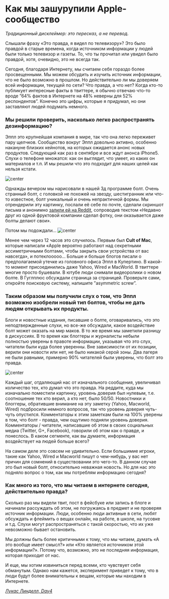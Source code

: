 # Как мы зашурупили Apple-сообщество

*Традиционный дисклеймер: это пересказ, а не перевод.*

Слышали фразу «Это правда, я видел по телевизору»? Это было правдой в старые времена, когда источником информации у людей были только телевизор и газеты. То, что ты прочитал или увидел было правдой, хотя, очевидно, это не всегда так.

Сегодня, благодаря Интернету, мы считаем себя гораздо более просвещенными. Мы можем обсудить и изучить источник информации, что не было возможно в прошлом. Но действительно ли мы доверяем всей информации, текущей по сети? Что правда, а что нет? Когда кто-то публикует интересные факты в твиттере, я обычно отвечаю что-то вроде ”64% фактов в Интернете на 48% неверны для 52% респондентов”. Конечно это цифры, которые я придумал, но они заставляют людей подумать немного.

### Мы решили проверить, насколько легко распространять дезинформацию?

Эппл это крупнейшая компания в мире, так что она легко переживет пару щелчков. Сообщество вокруг Эппл довольно активно, особенно накануне близких кейнотов, на которых ожидается анонс новых продуктов. Следующий как раз в сентябре и все ждут анонса iPhone5. Слухи о телефоне множатся: как он выглядит, что умеет, из каких он материалов и т.п. И мы решили что это подходит для наших целей как нельзя кстати.

![center](http://day4.se/wp-content/uploads/2012/08/Screen-Shot-2012-08-13-at-08.28.47-1-300x188.png)

Однажды вечером мы нарисовали в нашей 3д программе болт. Очень странный болт, с головкой не похожей на звезду, шестигранник или что-то известное, болт уникальный и очень непрактичной формы. Мы отрендерили эту картинку, послали её себе по почте, сделали скриншот письма и анонимно [залили ей на Reddit](http://www.reddit.com/r/apple/comments/xvnvo/a_friend_took_a_photo_a_while_ago_at_that_fruit/), сопроводив текстом «Недавно друг из одной фруктовой компании сделал фотку, они оказывается даже болты делают свои».

Потом мы подождали…
![center](http://day4.se/wp-content/uploads/2012/08/headlines1.jpg)

Менее чем через 12 часов это случилось. Первым был **Cult of Mac**, которые написали «Apple вероятно работают над секретными ассиметричными болтами, чтобы закрыть свои устройства от вас навсегда», и потеклооооо… Больше и больше блогов писали о предполагаемой утечке из головного офиса Эппл в Купертино. В какой-то момент присоединились даже Yahoo, Wired и MacWorld. В твиттере многие просто бушевали. В ютубе люди снимали видеоролики о новом болте. В Гуглплюс обсуждали страница за страницей. Проверьте сами, откройте поисковую систему, напишите ”asymmetric screw”.

### Таким образом мы получили слух о том, что Эппл возможно изобрели новый тип болтов, чтобы не дать людям открывать их продукты.

Блоги и новостные издания, писавшие о болте, оговаривались, что это неподтвержденные слухи, но все-же обсуждали, какое воздействие болт может оказать на мир маков. В то же время мы заметили разницу в дискуссиях. В то время как блоггеры и журналисты небыли полностью уверены в правоте информации, указывая что это слух, читатели были куда более уверенны. Вне зависимости от их позиции, верили они новости или нет, не было никакой серой зоны. Два лагеря не были равными, примерно 90% читателей были уверены, что болт это правда.

![center](http://img-fotki.yandex.ru/get/6505/9320383.7/0_7c856_38a46976_orig)

Каждый шаг, отдаляющий нас от изначального сообщения, увеличивал количество тех, кто думал что это правда. На реддите, куда мы изначально поместили картинку, уровень доверия был нулевым, т.е. соотношение тех кто верил, а кто нет, было 50/50. Новостники и блоггеры, обратившие внимание на эту заметку (Yahoo, Macworld, Wired) подбросили немного вопросов, так что уровень доверия чуть-чуть опустился. Комментаторы к этим заметкам были на 100% уверены в том, что болт - правда, чем ощутимо подняли уровень доверия. Комментаторы / читатели, написавшие об этом в своих социальных медиа (Twitter, G+, Facebook), говорили об этом как о правде, и понеслось. В каком сегменте, как вы думаете, информация воздействует на людей больше всего?

На самом деле это совсем не удивительно. Если большимие игроки, такие как Yahoo, Wired и Macworld пишут о чем-нибудь, у вас нет причин для сомнений в существовании это чего-то. В данном случае это был новый болт, относительно неважная новость. Но для нас это подняло вопрос о том, как мы потреблям информацию сегодня?

### Как много из того, что мы читаем в интернете сегодня, действительно правда?


Сколько раз мы видели твит, пост в фейсбуке или запись в блоге и начинали рассуждать об этом, не погружаясь в предмет и не проверяя источник информации. Люди, особенно люди активные в сети, любят обсуждать и флеймить о вещах онлайн, на работе, в школе, на тусовке и т.д. Слухи могут распространяться с такой скоростью, что их уже невозможно бывает остановить.

Мы должны быть более критичными к тому, что мы читаем, думать «А это вообще имеет смысл?» или «Кто является источником этой информации?». Потому что, возможно, это не последняя информация, которая приходит от нас.

И еще, мы хотим извиниться перед всеми, кто чувствует себя обманутым. Однако нам кажется, эксперимент приведет к тому, что в люди будут более внимательны к вещам, которые мы находим в Интернете.

*[Лукас Линделл, Day4](http://day4.se/how-we-screwed-almost-the-whole-apple-community/)*